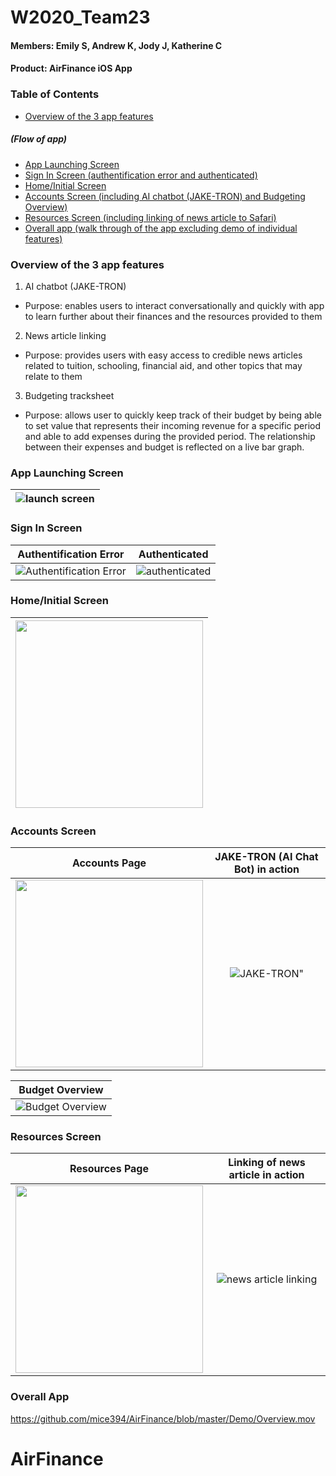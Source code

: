 # W2020_Team23
#### Members: Emily S, Andrew K, Jody J, Katherine C
#### Product: AirFinance iOS App
### Table of Contents
* [Overview of the 3 app features](#Overview-of-the-3-app-features)
##### (Flow of app)
* [App Launching Screen](#App-Launching-Screen)
* [Sign In Screen (authentification error and authenticated)](#Sign-In-Screen)
* [Home/Initial Screen](#Home/Initial-Screen)
* [Accounts Screen (including AI chatbot (JAKE-TRON) and Budgeting Overview)](#Accounts-Screen)
* [Resources Screen (including linking of news article to Safari)](#Resources-Screen)
* [Overall app (walk through of the app excluding demo of individual features)](#Overall-App)

### Overview of the 3 app features

1. AI chatbot (JAKE-TRON)
  - Purpose: enables users to interact conversationally and quickly with app to learn further about their finances and the resources provided to them
2. News article linking
  - Purpose: provides users with easy access to credible news articles related to tuition, schooling, financial aid, and other topics that may relate to them
3. Budgeting tracksheet
  - Purpose: allows user to quickly keep track of their budget by being able to set value that represents their incoming revenue for a specific period and able to add expenses during the provided period. The relationship between their expenses and budget is reflected on a live bar graph.

### App Launching Screen
| ![launch screen](https://github.com/mice394/AirFinance/blob/master/GIFs%20and%20PNGs/launch.gif) |
|:-------:|

### Sign In Screen
|**Authentification Error**|**Authenticated**|
|:-------:|:-------:|
| ![Authentification Error](https://github.com/mice394/AirFinance/blob/master/GIFs%20and%20PNGs/authenticationerror.gif) | ![authenticated](https://github.com/mice394/AirFinance/blob/master/GIFs%20and%20PNGs/authentificationcorrect.gif) |

###  Home/Initial Screen
| <img src="https://github.com/mice394/AirFinance/blob/master/GIFs%20and%20PNGs/homepage.png" width="300"> |
|:-------:|

### Accounts Screen
|**Accounts Page**|**JAKE-TRON (AI Chat Bot) in action**|
|:-------:|:-------:|
| <img src="https://github.com/mice394/AirFinance/blob/master/GIFs%20and%20PNGs/accountspage.png" width="300"> | ![JAKE-TRON"](https://github.com/mice394/AirFinance/blob/master/GIFs%20and%20PNGs/JAKE-TRON.gif) |

|**Budget Overview**|
|:-------:|
| ![Budget Overview](https://github.com/mice394/AirFinance/blob/master/GIFs%20and%20PNGs/Budget.gif) |

### Resources Screen
|**Resources Page**|**Linking of news article in action**|
|:-------:|:-------:|
| <img src="https://github.com/mice394/AirFinance/blob/master/GIFs%20and%20PNGs/resourcespage.png" width="300"> | ![news article linking](https://github.com/mice394/AirFinance/blob/master/GIFs%20and%20PNGs/safariarticle.gif) |

### Overall App
https://github.com/mice394/AirFinance/blob/master/Demo/Overview.mov
# AirFinance
